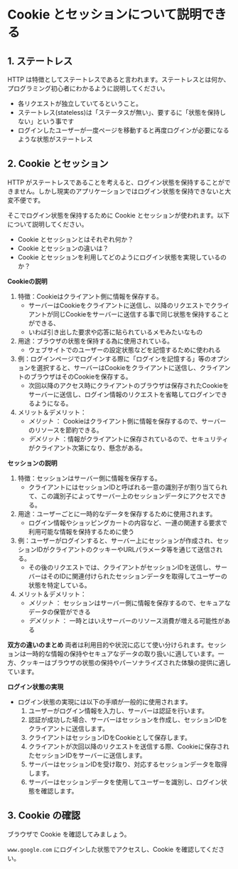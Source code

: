 # Cookie とセッションについて説明できる

## 1. ステートレス

HTTP は特徴としてステートレスであると言われます。ステートレスとは何か、プログラミング初心者にわかるように説明してください。

- 各リクエストが独立していてるということ。
- ステートレス(stateless)は「ステータスが無い」、要するに「状態を保持しない」という事です
- ログインしたユーザーが一度ページを移動すると再度ログインが必要になるような状態がステートレス


## 2. Cookie とセッション

HTTP がステートレスであることを考えると、ログイン状態を保持することができません。しかし現実のアプリケーションではログイン状態を保持できないと大変不便です。

そこでログイン状態を保持するために Cookie とセッションが使われます。以下について説明してください。

- Cookie とセッションとはそれぞれ何か？
- Cookie とセッションの違いは？
- Cookie とセッションを利用してどのようにログイン状態を実現しているのか？

**Cookieの説明**
1. 特徴：Cookieはクライアント側に情報を保存する。
   - サーバーはCookieをクライアントに送信し、以降のリクエストでクライアントが同じCookieをサーバーに送信する事で同じ状態を保持することができる、
   - いわば引き出した要求や応答に貼られているメモみたいなもの
2. 用途：ブラウザの状態を保持する為に使用されている。
   - ウェブサイトでのユーザーの設定状態などを記憶するために使われる
3. 例：ログインページでログインする際に「ログインを記憶する」等のオプションを選択すると、サーバーはCookieをクライアントに送信し、クライアントのブラウザはそのCookieを保存する。
   - 次回以降のアクセス時にクライアントのブラウザは保存されたCookieをサーバーに送信し、ログイン情報のリクエストを省略してログインできるようになる。
4. メリット＆デメリット：
   - *メリット* ： Cookieはクライアント側に情報を保存するので、サーバーのリソースを節約できる。
   - *デメリット* ：情報がクライアントに保存されているので、セキュリティがクライアント次第になり、懸念がある。

**セッションの説明**
1. 特徴：セッションはサーバー側に情報を保存する。
   - クライアントにはセッションIDと呼ばれる一意の識別子が割り当てられて、この識別子によってサーバー上のセッションデータにアクセスできる。
2. 用途：ユーザーごとに一時的なデータを保存するために使用されます。
   - ログイン情報やショッピングカートの内容など、一連の関連する要求で利用可能な情報を保持するために使う
3. 例：ユーザーがログインすると、サーバー上にセッションが作成され、セッションIDがクライアントのクッキーやURLパラメータ等を通じて送信される。
   - その後のリクエストでは、クライアントがセッションIDを送信し、サーバーはそのIDに関連付けられたセッションデータを取得してユーザーの状態を特定している。
4. メリット＆デメリット：
   - *メリット* ： セッションはサーバー側に情報を保存するので、セキュアなデータの保管ができる
   - *デメリット* ： 一時とはいえサーバーのリソース消費が増える可能性がある

**双方の違いのまとめ**
両者は利用目的や状況に応じて使い分けられます。セッションは一時的な情報の保持やセキュアなデータの取り扱いに適しています。一方、クッキーはブラウザの状態の保持やパーソナライズされた体験の提供に適しています。

**ログイン状態の実現**
- ログイン状態の実現には以下の手順が一般的に使用されます。
  1. ユーザーがログイン情報を入力し、サーバーは認証を行います。
  2. 認証が成功した場合、サーバーはセッションを作成し、セッションIDをクライアントに送信します。
  3. クライアントはセッションIDをCookieとして保存します。
  4. クライアントが次回以降のリクエストを送信する際、Cookieに保存されたセッションIDをサーバーに送信します。
  5. サーバーはセッションIDを受け取り、対応するセッションデータを取得します。
  6. サーバーはセッションデータを使用してユーザーを識別し、ログイン状態を確認します。

## 3. Cookie の確認

ブラウザで Cookie を確認してみましょう。

`www.google.com` にログインした状態でアクセスし、Cookie を確認してください。